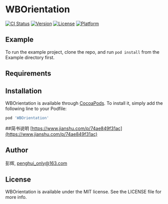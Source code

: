 # WBOrientation

[![CI Status](https://img.shields.io/travis/彭辉/WBOrientation.svg?style=flat)](https://travis-ci.org/彭辉/WBOrientation)
[![Version](https://img.shields.io/cocoapods/v/WBOrientation.svg?style=flat)](https://cocoapods.org/pods/WBOrientation)
[![License](https://img.shields.io/cocoapods/l/WBOrientation.svg?style=flat)](https://cocoapods.org/pods/WBOrientation)
[![Platform](https://img.shields.io/cocoapods/p/WBOrientation.svg?style=flat)](https://cocoapods.org/pods/WBOrientation)

## Example

To run the example project, clone the repo, and run `pod install` from the Example directory first.

## Requirements

## Installation

WBOrientation is available through [CocoaPods](https://cocoapods.org). To install
it, simply add the following line to your Podfile:

```ruby
pod 'WBOrientation'
```

##简书说明
[https://www.jianshu.com/p/74ae849f31ac](https://www.jianshu.com/p/74ae849f31ac)

## Author

彭辉, penghui_only@163.com

## License

WBOrientation is available under the MIT license. See the LICENSE file for more info.
